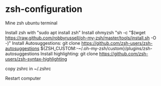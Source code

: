# zsh-configuration
Mine zsh ubuntu terminal 

Install zsh with "sudo apt install zsh"
Install ohmyzsh "sh -c "$(wget https://raw.github.com/robbyrussell/oh-my-zsh/master/tools/install.sh -O -)"
Install Autosuggestions: git clone https://github.com/zsh-users/zsh-autosuggestions ${ZSH_CUSTOM:-~/.oh-my-zsh/custom}/plugins/zsh-autosuggestions
Install highlighting: git clone https://github.com/zsh-users/zsh-syntax-highlighting

copy zshrc in ~/.zshrc

Restart computer
